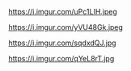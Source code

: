 https://i.imgur.com/uPc1LIH.jpeg

https://i.imgur.com/yVU48Gk.jpeg

https://i.imgur.com/sqdxdQJ.jpg

https://i.imgur.com/qYeL8rT.jpg
